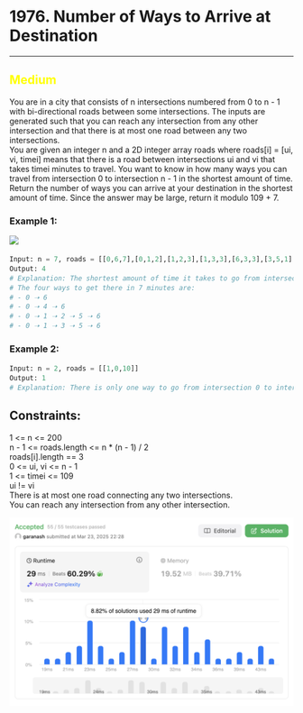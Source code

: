 # 1976. Number of Ways to Arrive at Destination

<hr>

## <span style="color: yellow">Medium</span>

You are in a city that consists of n intersections numbered from 0 to n - 1 with bi-directional roads between some intersections. The inputs are generated such that you can reach any intersection from any other intersection and that there is at most one road between any two intersections.  
You are given an integer n and a 2D integer array roads where roads[i] = [ui, vi, timei] means that there is a road between intersections ui and vi that takes timei minutes to travel. You want to know in how many ways you can travel from intersection 0 to intersection n - 1 in the shortest amount of time.   
Return the number of ways you can arrive at your destination in the shortest amount of time. Since the answer may be large, return it modulo 109 + 7.

### Example 1:
![](https://assets.leetcode.com/uploads/2025/02/14/1976_corrected.png)
```python
Input: n = 7, roads = [[0,6,7],[0,1,2],[1,2,3],[1,3,3],[6,3,3],[3,5,1],[6,5,1],[2,5,1],[0,4,5],[4,6,2]]
Output: 4
# Explanation: The shortest amount of time it takes to go from intersection 0 to intersection 6 is 7 minutes.
# The four ways to get there in 7 minutes are:
# - 0 ➝ 6
# - 0 ➝ 4 ➝ 6
# - 0 ➝ 1 ➝ 2 ➝ 5 ➝ 6
# - 0 ➝ 1 ➝ 3 ➝ 5 ➝ 6
```

### Example 2:
```python
Input: n = 2, roads = [[1,0,10]]
Output: 1
# Explanation: There is only one way to go from intersection 0 to intersection 1, and it takes 10 minutes.
```

 

## Constraints:

1 <= n <= 200  
n - 1 <= roads.length <= n * (n - 1) / 2  
roads[i].length == 3  
0 <= ui, vi <= n - 1  
1 <= timei <= 109  
ui != vi  
There is at most one road connecting any two intersections.  
You can reach any intersection from any other intersection.  

![img1976.png](../result_img/img1976.png)